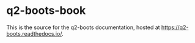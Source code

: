 # q2-boots-book

This is the source for the q2-boots documentation, hosted at https://q2-boots.readthedocs.io/. 
